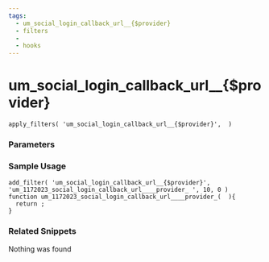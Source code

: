 ```yaml
---
tags: 
  - um_social_login_callback_url__{$provider}
  - filters
  - 
  - hooks
---
```

# um\_social\_login\_callback\_url\_\_{$provider}

``` php:no-line-numbers
apply_filters( 'um_social_login_callback_url__{$provider}',  )
```
<div class='hook-sep'></div>

### Parameters

<div class='hook-sep'></div>



### Sample Usage

``` php:no-line-numbers
add_filter( 'um_social_login_callback_url__{$provider}', 'um_1172023_social_login_callback_url____provider_ ', 10, 0 )
function um_1172023_social_login_callback_url____provider_(  ){
  return ;
}
```
<div class='hook-sep'></div>



### Related Snippets

Nothing was found

